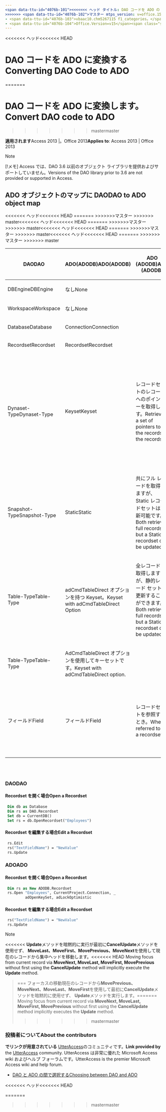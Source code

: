 ```yaml
---
<span data-ttu-id="4076b-101"><<<<<<< ヘッド タイトル: DAO コードを ADO の TOCTitle に変換する: DAO コードを ADO の ms:assetid に変換する: 4720906b-d6b1-aa6d-3b18-ff828d16acae ms:mtpsurl: https://msdn.microsoft.com/library/Ff193201(v=office.15) ms:contentKeyID: 48544585 ms.date: 2015/09/18 === タイトル: DAO の変換ADO TOCTitle コード: ms:assetid を ADO に DAO の変換コード: 4720906b-d6b1-aa6d-3b18-ff828d16acae ms:mtpsurl: https://msdn.microsoft.com/library/Ff193201(v=office.15) ms:contentKeyID: 48544585 ms.date: 2018/10/16</span><span class="sxs-lookup"><span data-stu-id="4076b-101"><<<<<<< HEAD title: Converting DAO Code to ADO TOCTitle: Converting DAO Code to ADO ms:assetid: 4720906b-d6b1-aa6d-3b18-ff828d16acae ms:mtpsurl: https://msdn.microsoft.com/library/Ff193201(v=office.15) ms:contentKeyID: 48544585 ms.date: 09/18/2015 ======= title: Convert DAO code to ADO TOCTitle: Convert DAO code to ADO ms:assetid: 4720906b-d6b1-aa6d-3b18-ff828d16acae ms:mtpsurl: https://msdn.microsoft.com/library/Ff193201(v=office.15) ms:contentKeyID: 48544585 ms.date: 10/16/2018</span></span>
>>>>>>> <span data-ttu-id="4076b-102">マスター mtps_version: v=office.15 f1_keywords:</span><span class="sxs-lookup"><span data-stu-id="4076b-102">master mtps_version: v=office.15 f1_keywords:</span></span>
- <span data-ttu-id="4076b-103">vbaac10.chm5267115 f1_categories。</span><span class="sxs-lookup"><span data-stu-id="4076b-103">vbaac10.chm5267115 f1_categories:</span></span>
- <span data-ttu-id="4076b-104">Office.Version=v15</span><span class="sxs-lookup"><span data-stu-id="4076b-104">Office.Version=v15</span></span>
---
```


<span data-ttu-id="4076b-105"><<<<<<< ヘッド</span><span class="sxs-lookup"><span data-stu-id="4076b-105"><<<<<<< HEAD</span></span>
# <a name="converting-dao-code-to-ado"></a><span data-ttu-id="4076b-106">DAO コードを ADO に変換する</span><span class="sxs-lookup"><span data-stu-id="4076b-106">Converting DAO Code to ADO</span></span>
=======
# <a name="convert-dao-code-to-ado"></a><span data-ttu-id="4076b-107">DAO コードを ADO に変換します。</span><span class="sxs-lookup"><span data-stu-id="4076b-107">Convert DAO code to ADO</span></span>
>>>>>>> <span data-ttu-id="4076b-108">master</span><span class="sxs-lookup"><span data-stu-id="4076b-108">master</span></span>

<span data-ttu-id="4076b-109">**適用されます**Access 2013 |。Office 2013</span><span class="sxs-lookup"><span data-stu-id="4076b-109">**Applies to**: Access 2013 | Office 2013</span></span>

> [!NOTE]
> <span data-ttu-id="4076b-110">[!メモ] Access では、DAO 3.6 以前のオブジェクト ライブラリを提供およびサポートしていません。</span><span class="sxs-lookup"><span data-stu-id="4076b-110">Versions of the DAO library prior to 3.6 are not provided or supported in Access.</span></span>

## <a name="dao-to-ado-object-map"></a><span data-ttu-id="4076b-111">ADO オブジェクトのマップに DAO</span><span class="sxs-lookup"><span data-stu-id="4076b-111">DAO to ADO object map</span></span>

<table>
<colgroup>
<col style="width: 33%" />
<col style="width: 33%" />
<col style="width: 33%" />
</colgroup>
<thead>
<tr class="header">
<th><p><span data-ttu-id="4076b-112"><strong>DAO</strong></span><span class="sxs-lookup"><span data-stu-id="4076b-112"><strong>DAO</strong></span></span></p></th>
<span data-ttu-id="4076b-113"><<<<<<< ヘッド</span><span class="sxs-lookup"><span data-stu-id="4076b-113"><<<<<<< HEAD</span></span>
<th><p><span data-ttu-id="4076b-114"><strong>ADO(ADODB)</strong></span><span class="sxs-lookup"><span data-stu-id="4076b-114"><strong>ADO(ADODB)</strong></span></span></p></th>
=======
<th><p><span data-ttu-id="4076b-115"><strong>ADO (ADODB)</strong></span><span class="sxs-lookup"><span data-stu-id="4076b-115"><strong>ADO (ADODB)</strong></span></span></p></th><span data-ttu-id="4076b-116">
>>>>>>>マスター</span><span class="sxs-lookup"><span data-stu-id="4076b-116">
>>>>>>> master</span></span>
<th><p><span data-ttu-id="4076b-117"><strong>注</strong></span><span class="sxs-lookup"><span data-stu-id="4076b-117"><strong>Note</strong></span></span></p></th>
</tr>
</thead>
<tbody>
<tr class="odd">
<td><p><span data-ttu-id="4076b-118">DBEngine</span><span class="sxs-lookup"><span data-stu-id="4076b-118">DBEngine</span></span></p></td>
<td><p><span data-ttu-id="4076b-119">なし</span><span class="sxs-lookup"><span data-stu-id="4076b-119">None</span></span></p></td>
<td><p></p></td>
</tr>
<tr class="even">
<td><p><span data-ttu-id="4076b-120">Workspace</span><span class="sxs-lookup"><span data-stu-id="4076b-120">Workspace</span></span></p></td>
<td><p><span data-ttu-id="4076b-121">なし</span><span class="sxs-lookup"><span data-stu-id="4076b-121">None</span></span></p></td>
<td><p></p></td>
</tr>
<tr class="odd">
<td><p><span data-ttu-id="4076b-122">Database</span><span class="sxs-lookup"><span data-stu-id="4076b-122">Database</span></span></p></td>
<td><p><span data-ttu-id="4076b-123">Connection</span><span class="sxs-lookup"><span data-stu-id="4076b-123">Connection</span></span></p></td>
<td><p></p></td>
</tr>
<tr class="even">
<td><p><span data-ttu-id="4076b-124">Recordset</span><span class="sxs-lookup"><span data-stu-id="4076b-124">Recordset</span></span></p></td>
<td><p><span data-ttu-id="4076b-125">Recordset</span><span class="sxs-lookup"><span data-stu-id="4076b-125">Recordset</span></span></p></td>
<td><p></p></td>
</tr>
<tr class="odd">
<td><p><span data-ttu-id="4076b-126">Dynaset-Type</span><span class="sxs-lookup"><span data-stu-id="4076b-126">Dynaset-Type</span></span></p></td>
<td><p><span data-ttu-id="4076b-127">Keyset</span><span class="sxs-lookup"><span data-stu-id="4076b-127">Keyset</span></span></p></td>
<span data-ttu-id="4076b-128"><<<<<<< ヘッド</span><span class="sxs-lookup"><span data-stu-id="4076b-128"><<<<<<< HEAD</span></span>
<td><p><span data-ttu-id="4076b-129">レコードセットのレコードへのポインターを取得します。</span><span class="sxs-lookup"><span data-stu-id="4076b-129">Retrieves a set of pointers to the records in the recordset</span></span></p></td>
=======
<td><p><span data-ttu-id="4076b-130">レコード セット内のレコードへのポインターのセットを取得します。</span><span class="sxs-lookup"><span data-stu-id="4076b-130">Retrieves a set of pointers to the records in the recordset.</span></span></p></td><span data-ttu-id="4076b-131">
>>>>>>>マスター</span><span class="sxs-lookup"><span data-stu-id="4076b-131">
>>>>>>> master</span></span>
</tr>
<tr class="even">
<td><p><span data-ttu-id="4076b-132">Snapshot-Type</span><span class="sxs-lookup"><span data-stu-id="4076b-132">Snapshot-Type</span></span></p></td>
<td><p><span data-ttu-id="4076b-133">Static</span><span class="sxs-lookup"><span data-stu-id="4076b-133">Static</span></span></p></td>
<span data-ttu-id="4076b-134"><<<<<<< ヘッド</span><span class="sxs-lookup"><span data-stu-id="4076b-134"><<<<<<< HEAD</span></span>
<td><p><span data-ttu-id="4076b-135">共にフル レコードを取得しますが、Static レコードセットは更新可能です。</span><span class="sxs-lookup"><span data-stu-id="4076b-135">Both retrieve full records but a Static recordset can be updated.</span></span></p></td>
</tr>
<tr class="odd">
<td><p><span data-ttu-id="4076b-136">Table-Type</span><span class="sxs-lookup"><span data-stu-id="4076b-136">Table-Type</span></span></p></td>
<td><p><span data-ttu-id="4076b-137">adCmdTableDirect オプションを持つ Keyset。</span><span class="sxs-lookup"><span data-stu-id="4076b-137">Keyset with adCmdTableDirect Option</span></span></p></td>
=======
<td><p><span data-ttu-id="4076b-138">全レコードを取得しますが、静的レコード セットを更新することができます。</span><span class="sxs-lookup"><span data-stu-id="4076b-138">Both retrieve full records, but a Static recordset can be updated.</span></span></p></td>
</tr>
<tr class="odd">
<td><p><span data-ttu-id="4076b-139">Table-Type</span><span class="sxs-lookup"><span data-stu-id="4076b-139">Table-Type</span></span></p></td>
<td><p><span data-ttu-id="4076b-140">AdCmdTableDirect オプションを使用してキーセットです。</span><span class="sxs-lookup"><span data-stu-id="4076b-140">Keyset with adCmdTableDirect option.</span></span></p></td><span data-ttu-id="4076b-141">
>>>>>>>マスター</span><span class="sxs-lookup"><span data-stu-id="4076b-141">
>>>>>>> master</span></span>
<td><p></p></td>
</tr>
<tr class="even">
<td><p><span data-ttu-id="4076b-142">フィールド</span><span class="sxs-lookup"><span data-stu-id="4076b-142">Field</span></span></p></td>
<td><p><span data-ttu-id="4076b-143">フィールド</span><span class="sxs-lookup"><span data-stu-id="4076b-143">Field</span></span></p></td>
<span data-ttu-id="4076b-144"><<<<<<< ヘッド</span><span class="sxs-lookup"><span data-stu-id="4076b-144"><<<<<<< HEAD</span></span>
<td><p><span data-ttu-id="4076b-145">レコードセットを参照するとき。</span><span class="sxs-lookup"><span data-stu-id="4076b-145">When referred to in a recordset</span></span></p></td>
=======
<td><p><span data-ttu-id="4076b-146">参照されたとき、レコード セットにします。</span><span class="sxs-lookup"><span data-stu-id="4076b-146">When referred to in a recordset.</span></span></p></td><span data-ttu-id="4076b-147">
>>>>>>>マスター</span><span class="sxs-lookup"><span data-stu-id="4076b-147">
>>>>>>> master</span></span>
</tr>
</tbody>
</table>

<br/>
<br/>

### <a name="dao"></a><span data-ttu-id="4076b-148">DAO</span><span class="sxs-lookup"><span data-stu-id="4076b-148">DAO</span></span>

#### <a name="open-a-recordset"></a><span data-ttu-id="4076b-149">Recordset を開く場合</span><span class="sxs-lookup"><span data-stu-id="4076b-149">Open a Recordset</span></span>

```vb
 Dim db as Database
 Dim rs as DAO.Recordset
 Set db = CurrentDB()
 Set rs = db.OpenRecordset("Employees")
```

#### <a name="edit-a-recordset"></a><span data-ttu-id="4076b-150">Recordset を編集する場合</span><span class="sxs-lookup"><span data-stu-id="4076b-150">Edit a Recordset</span></span>

```vb
 rs.Edit 
 rs("TextFieldName") = "NewValue"
 rs.Update
```

### <a name="ado"></a><span data-ttu-id="4076b-151">ADO</span><span class="sxs-lookup"><span data-stu-id="4076b-151">ADO</span></span>

#### <a name="open-a-recordset"></a><span data-ttu-id="4076b-152">Recordset を開く場合</span><span class="sxs-lookup"><span data-stu-id="4076b-152">Open a Recordset</span></span>

```vb
 Dim rs as New ADODB.Recordset
 rs.Open "Employees", CurrentProject.Connection, _
         adOpenKeySet, adLockOptimistic
```

#### <a name="edit-a-recordset"></a><span data-ttu-id="4076b-153">Recordset を編集する場合</span><span class="sxs-lookup"><span data-stu-id="4076b-153">Edit a Recordset</span></span>

```vb
 rs("TextFieldName") = "NewValue" 
 rs.Update
```


> [!NOTE]
<span data-ttu-id="4076b-154"><<<<<<< **Update**メソッドを暗黙的に実行が最初に**CancelUpdate**メソッドを使用せず、 **MoveLast、MoveFirst、MovePrevious、MoveNext**を使用して現在のレコードから集中ヘッドを移動します。</span><span class="sxs-lookup"><span data-stu-id="4076b-154"><<<<<<< HEAD Moving focus from current record via **MoveNext, MoveLast, MoveFirst, MovePrevious** without first using the **CancelUpdate** method will implicitly execute the **Update** method.</span></span>
> <span data-ttu-id="4076b-155">=== フォーカスの移動現在のレコードから**MovePrevious、MoveNext、MoveLast、MoveFirst**を使用して最初に**CancelUpdate**メソッドを暗黙的に使用せず、 **Update**メソッドを実行します。</span><span class="sxs-lookup"><span data-stu-id="4076b-155">======= Moving focus from current record via **MoveNext, MoveLast, MoveFirst, MovePrevious** without first using the **CancelUpdate** method implicitly executes the **Update** method.</span></span>
>>>>>>> <span data-ttu-id="4076b-156">master</span><span class="sxs-lookup"><span data-stu-id="4076b-156">master</span></span>

### <a name="about-the-contributors"></a><span data-ttu-id="4076b-157">投稿者について</span><span class="sxs-lookup"><span data-stu-id="4076b-157">About the contributors</span></span>

<span data-ttu-id="4076b-158">**でリンクが用意されている** [UtterAccess](https://www.utteraccess.com)のコミュニティです。</span><span class="sxs-lookup"><span data-stu-id="4076b-158">**Link provided by** the [UtterAccess](https://www.utteraccess.com) community.</span></span> <span data-ttu-id="4076b-159">UtterAccess は非常に優れた Microsoft Access wiki およびヘルプ フォーラムです。</span><span class="sxs-lookup"><span data-stu-id="4076b-159">UtterAccess is the premier Microsoft Access wiki and help forum.</span></span>

- [<span data-ttu-id="4076b-160">DAO と ADO の間で選択する</span><span class="sxs-lookup"><span data-stu-id="4076b-160">Choosing between DAO and ADO</span></span>](https://www.utteraccess.com/wiki/index.php/choosing_between_dao_and_ado)

<span data-ttu-id="4076b-161"><<<<<<< ヘッド</span><span class="sxs-lookup"><span data-stu-id="4076b-161"><<<<<<< HEAD</span></span>

=======
<br/>
>>>>>>> <span data-ttu-id="4076b-162">master</span><span class="sxs-lookup"><span data-stu-id="4076b-162">master</span></span>

